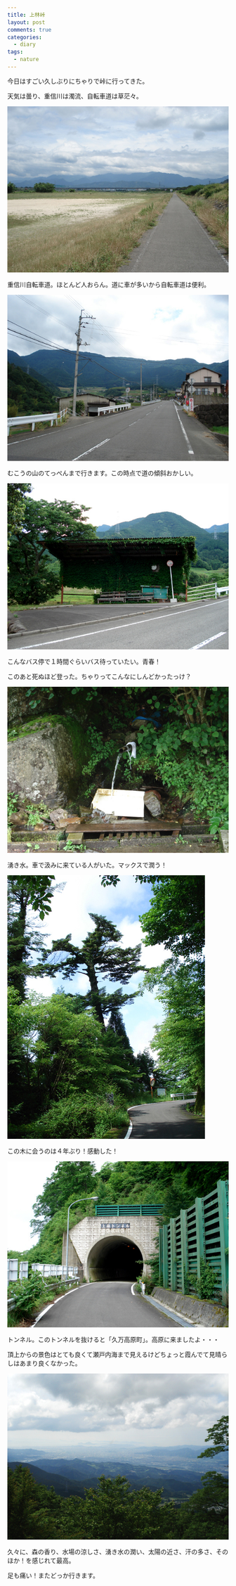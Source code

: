 ```yaml
---
title: 上林峠
layout: post
comments: true
categories:
  - diary
tags:
  - nature
---
```

今日はすごい久しぶりにちゃりで峠に行ってきた。

天気は曇り、重信川は濁流、自転車道は草茫々。

![重信自転車道][1]

重信川自転車道。ほとんど人おらん。道に車が多いから自転車道は便利。

![上林峠ふもと][2]

むこうの山のてっぺんまで行きます。この時点で道の傾斜おかしい。

![上林皿ヶ嶺登山口バス停][3]

こんなバス停で１時間ぐらいバス待っていたい。青春！

このあと死ぬほど登った。ちゃりってこんなにしんどかったっけ？

![皿ヶ嶺の湧水][4]

湧き水。車で汲みに来ている人がいた。マックスで潤う！

![上林峠頂上目印の木][5]

この木に会うのは４年ぶり！感動した！

![上林トンネル][6]

トンネル。このトンネルを抜けると「久万高原町」。高原に来ましたよ・・・

頂上からの景色はとても良くて瀬戸内海まで見えるけどちょっと霞んでて見晴らしはあまり良くなかった。

![上林峠頂上からの景色][7]

久々に、森の香り、水場の涼しさ、湧き水の潤い、太陽の近さ、汗の多さ、そのほか！を感じれて最高。

足も痛い！またどっか行きます。


 [1]: /img/uploads/2010/06/kanbayashi-pass-1.jpg
 [2]: /img/uploads/2010/06/kanbayashi-pass-2.jpg
 [3]: /img/uploads/2010/06/kanbayashi-pass-3.jpg
 [4]: /img/uploads/2010/06/kanbayashi-pass-4.jpg
 [5]: /img/uploads/2010/06/kanbayashi-pass-5.jpg
 [6]: /img/uploads/2010/06/kanbayashi-pass-6.jpg
 [7]: /img/uploads/2010/06/kanbayashi-pass-7.jpg
